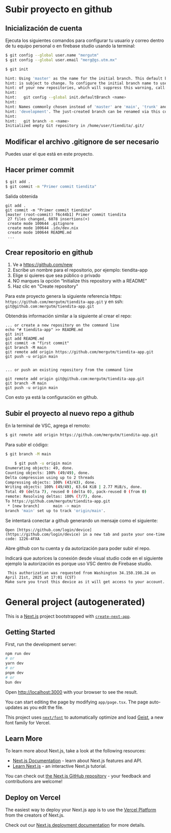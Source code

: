 # Subir proyecto en github

## Inicialización de cuenta
Ejecuta los siguientes comandos para configurar tu usuario y correo dentro de tu equipo personal o en firebase studio usando la terminal:

```bash
$ git config --global user.name "mergutm"
$ git config --global user.email "merg@gs.utm.mx"
```

```bash
$ git init

hint: Using 'master' as the name for the initial branch. This default branch name
hint: is subject to change. To configure the initial branch name to use in all
hint: of your new repositories, which will suppress this warning, call:
hint: 
hint:   git config --global init.defaultBranch <name>
hint: 
hint: Names commonly chosen instead of 'master' are 'main', 'trunk' and
hint: 'development'. The just-created branch can be renamed via this command:
hint: 
hint:   git branch -m <name>
Initialized empty Git repository in /home/user/tiendita/.git/
```

## Modificar el archivo .gitignore de ser necesario 
Puedes usar el que está en este proyecto.


## Hacer primer commit

```bash
$ git add .
$ git commit -m "Primer commit tiendita"
```

Salida obtenida
```
git add .
git commit -m "Primer commit tiendita"
[master (root-commit) f6c44b1] Primer commit tiendita
 27 files changed, 6078 insertions(+)
 create mode 100644 .gitignore
 create mode 100644 .idx/dev.nix
 create mode 100644 README.md
 ...
``` 



## Crear repositorio en github

1. Ve a https://github.com/new
2. Escribe un nombre para el repositorio, por ejemplo: tiendita-app
3. Elige si quieres que sea público o privado
4. NO marques la opción “Initialize this repository with a README”
5. Haz clic en "Create repository"

Para este proyecto genera la siguiente referencia https: 
`https://github.com/mergutm/tiendita-app.git`
y en ssh: `git@github.com:mergutm/tiendita-app.git`


Obtendrás información similar a la siguiente al crear el repo:
```
... or create a new repository on the command line
echo "# tiendita-app" >> README.md
git init
git add README.md
git commit -m "first commit"
git branch -M main
git remote add origin https://github.com/mergutm/tiendita-app.git
git push -u origin main


... or push an existing repository from the command line

git remote add origin git@github.com:mergutm/tiendita-app.git
git branch -M main
git push -u origin main
```

Con esto ya está la configuración en github.


## Subir el proyecto al nuevo repo a github 

En la terminal de VSC,  agrega el remoto: 

```bash
$ git remote add origin https://github.com/mergutm/tiendita-app.git
```

Para subir el código:

```bash
$ git branch -M main

    $ git push -u origin main 
Enumerating objects: 49, done.
Counting objects: 100% (49/49), done.
Delta compression using up to 2 threads
Compressing objects: 100% (43/43), done.
Writing objects: 100% (49/49), 63.64 KiB | 2.77 MiB/s, done.
Total 49 (delta 7), reused 0 (delta 0), pack-reused 0 (from 0)
remote: Resolving deltas: 100% (7/7), done.
To https://github.com/mergutm/tiendita-app.git
 * [new branch]      main -> main
branch 'main' set up to track 'origin/main'.
```


Se intentará conectar a github generando un mensaje como el siguiente:

```
Open [https://github.com/login/device](https://github.com/login/device) in a new tab and paste your one-time code: 1226-4FXA
```
Abre github con tu cuenta y da autorización para poder subir el repo.


Indicará que autorices la conexión desde visual studio code en el siguiente ejemplo la autorización es porque uso VSC dentro de Firebase studio.

```
 This authorization was requested from Washington 34.150.198.24 on April 21st, 2025 at 17:01 (CST)
Make sure you trust this device as it will get access to your account.
```

# General project (autogenerated)

This is a [Next.js](https://nextjs.org) project bootstrapped with [`create-next-app`](https://nextjs.org/docs/app/api-reference/cli/create-next-app).

## Getting Started

First, run the development server:

```bash
npm run dev
# or
yarn dev
# or
pnpm dev
# or
bun dev
```

Open [http://localhost:3000](http://localhost:3000) with your browser to see the result.

You can start editing the page by modifying `app/page.tsx`. The page auto-updates as you edit the file.

This project uses [`next/font`](https://nextjs.org/docs/app/building-your-application/optimizing/fonts) to automatically optimize and load [Geist](https://vercel.com/font), a new font family for Vercel.

## Learn More

To learn more about Next.js, take a look at the following resources:

- [Next.js Documentation](https://nextjs.org/docs) - learn about Next.js features and API.
- [Learn Next.js](https://nextjs.org/learn) - an interactive Next.js tutorial.

You can check out [the Next.js GitHub repository](https://github.com/vercel/next.js) - your feedback and contributions are welcome!

## Deploy on Vercel

The easiest way to deploy your Next.js app is to use the [Vercel Platform](https://vercel.com/new?utm_medium=default-template&filter=next.js&utm_source=create-next-app&utm_campaign=create-next-app-readme) from the creators of Next.js.

Check out our [Next.js deployment documentation](https://nextjs.org/docs/app/building-your-application/deploying) for more details.



